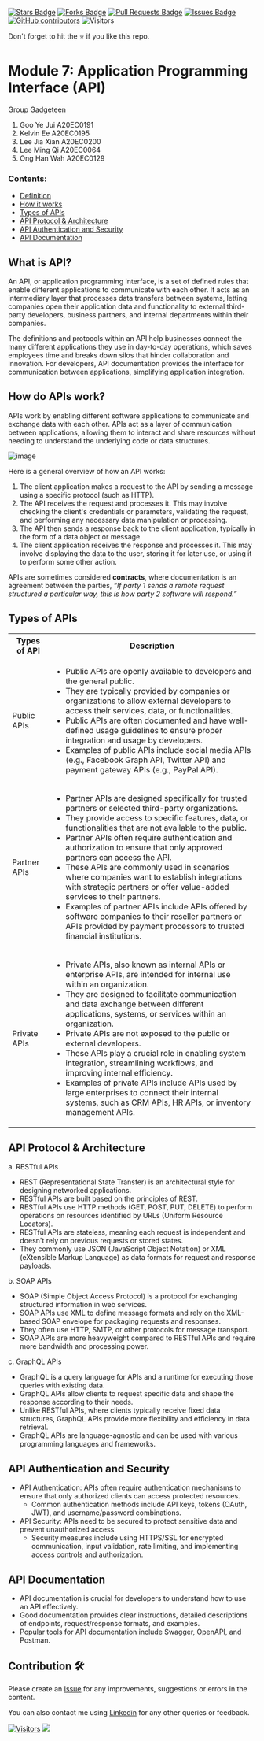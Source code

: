 
<a href="https://github.com/drshahizan/special-topic-data-engineering/stargazers"><img src="https://img.shields.io/github/stars/drshahizan/special-topic-data-engineering" alt="Stars Badge"/></a>
<a href="https://github.com/drshahizan/special-topic-data-engineering/network/members"><img src="https://img.shields.io/github/forks/drshahizan/special-topic-data-engineering" alt="Forks Badge"/></a>
<a href="https://github.com/drshahizan/special-topic-data-engineering/pulls"><img src="https://img.shields.io/github/issues-pr/drshahizan/special-topic-data-engineering" alt="Pull Requests Badge"/></a>
<a href="https://github.com/drshahizan/special-topic-data-engineering/issues"><img src="https://img.shields.io/github/issues/drshahizan/special-topic-data-engineering" alt="Issues Badge"/></a>
<a href="https://github.com/drshahizan/special-topic-data-engineering/graphs/contributors"><img alt="GitHub contributors" src="https://img.shields.io/github/contributors/drshahizan/special-topic-data-engineering?color=2b9348"></a>
![Visitors](https://api.visitorbadge.io/api/visitors?path=https%3A%2F%2Fgithub.com%2Fdrshahizan%2Fspecial-topic-data-engineering&labelColor=%23d9e3f0&countColor=%23697689&style=flat)

Don't forget to hit the :star: if you like this repo.


# Module 7: Application Programming Interface (API)

Group Gadgeteen
1. Goo Ye Jui   A20EC0191
2. Kelvin Ee    A20EC0195 
3. Lee Jia Xian A20EC0200
4. Lee Ming Qi  A20EC0064
5. Ong Han Wah  A20EC0129


### Contents:
- [Definition](#what-is-api)
- [How it works](#how-do-apis-work)
- [Types of APIs](#types-of-apis)
- [API Protocol & Architecture](api-protocol-&-architecture)
- [API Authentication and Security](api-authentication-and-security)
- [API Documentation](api-documentation)

<!---
### Others
- [Video](https://www.youtube.com/watch?v=dQw4w9WgXcQ)
-->

## What is API?
An API, or application programming interface, is a set of defined rules that enable different applications to communicate with each other. It acts as an intermediary layer that processes data transfers between systems, letting companies open their application data and functionality to external third-party developers, business partners, and internal departments within their companies.

The definitions and protocols within an API help businesses connect the many different applications they use in day-to-day operations, which saves employees time and breaks down silos that hinder collaboration and innovation. For developers, API documentation provides the interface for communication between applications, simplifying application integration.

## How do APIs work?
APIs work by enabling different software applications to communicate and exchange data with each other. APIs act as a layer of communication between applications, allowing them to interact and share resources without needing to understand the underlying code or data structures.

![image](https://user-images.githubusercontent.com/69034742/232193712-50776d91-dbb0-49bf-92fa-9c2ac0cc226e.png)

Here is a general overview of how an API works:

1. The client application makes a request to the API by sending a message using a specific protocol (such as HTTP).
2. The API receives the request and processes it. This may involve checking the client's credentials or parameters, validating the request, and performing any necessary data manipulation or processing.
3. The API then sends a response back to the client application, typically in the form of a data object or message.
4. The client application receives the response and processes it. This may involve displaying the data to the user, storing it for later use, or using it to perform some other action.

APIs are sometimes considered **contracts**, where documentation is an agreement between the parties, *“If party 1 sends a remote request structured a particular way, this is how party 2 software will respond.”*

## Types of APIs

<table>
  <tr>
    <th>Types of API</th>
    <th>Description</th>
  </tr>
  <tr>
    <td>Public APIs</td>
    <td>
      <ul>
      <li>Public APIs are openly available to developers and the general public.</li>
      <li>They are typically provided by companies or organizations to allow external developers to access their services, data, or functionalities.</li>
      <li>Public APIs are often documented and have well-defined usage guidelines to ensure proper integration and usage by developers.</li>
      <li>Examples of public APIs include social media APIs (e.g., Facebook Graph API, Twitter API) and payment gateway APIs (e.g., PayPal API).</li>
      </ul>
    </td>
  </tr>
    <tr>
    <td>Partner APIs</td>
    <td>
      <ul>
      <li>Partner APIs are designed specifically for trusted partners or selected third-party organizations.</li>
      <li>They provide access to specific features, data, or functionalities that are not available to the public.</li>
      <li>Partner APIs often require authentication and authorization to ensure that only approved partners can access the API.</li>
      <li>These APIs are commonly used in scenarios where companies want to establish integrations with strategic partners or offer value-added services to their partners.</li>
        <li>Examples of partner APIs include APIs offered by software companies to their reseller partners or APIs provided by payment processors to trusted financial institutions.</li>
      </ul>
    </td>
  </tr>
    <tr>
    <td>Private APIs</td>
    <td>
      <ul>
      <li>Private APIs, also known as internal APIs or enterprise APIs, are intended for internal use within an organization.</li>
      <li>They are designed to facilitate communication and data exchange between different applications, systems, or services within an organization.</li>
      <li>Private APIs are not exposed to the public or external developers.</li>
      <li>These APIs play a crucial role in enabling system integration, streamlining workflows, and improving internal efficiency.</li>
      <li>Examples of private APIs include APIs used by large enterprises to connect their internal systems, such as CRM APIs, HR APIs, or inventory management APIs.</li>
      </ul>
    </td>
</table>

## API Protocol & Architecture

a. RESTful APIs
- REST (Representational State Transfer) is an architectural style for designing networked applications.
- RESTful APIs are built based on the principles of REST.
- RESTful APIs use HTTP methods (GET, POST, PUT, DELETE) to perform operations on resources identified by URLs (Uniform Resource Locators).
- RESTful APIs are stateless, meaning each request is independent and doesn't rely on previous requests or stored states.
- They commonly use JSON (JavaScript Object Notation) or XML (eXtensible Markup Language) as data formats for request and response payloads.

b. SOAP APIs
- SOAP (Simple Object Access Protocol) is a protocol for exchanging structured information in web services.
- SOAP APIs use XML to define message formats and rely on the XML-based SOAP envelope for packaging requests and responses.
- They often use HTTP, SMTP, or other protocols for message transport.
- SOAP APIs are more heavyweight compared to RESTful APIs and require more bandwidth and processing power.

c. GraphQL APIs
- GraphQL is a query language for APIs and a runtime for executing those queries with existing data.
- GraphQL APIs allow clients to request specific data and shape the response according to their needs.
- Unlike RESTful APIs, where clients typically receive fixed data structures, GraphQL APIs provide more flexibility and efficiency in data retrieval.
- GraphQL APIs are language-agnostic and can be used with various programming languages and frameworks.

## API Authentication and Security
- API Authentication: APIs often require authentication mechanisms to ensure that only authorized clients can access protected resources.
  - Common authentication methods include API keys, tokens (OAuth, JWT), and username/password combinations.
- API Security: APIs need to be secured to protect sensitive data and prevent unauthorized access.
  - Security measures include using HTTPS/SSL for encrypted communication, input validation, rate limiting, and implementing access controls and authorization.

## API Documentation
- API documentation is crucial for developers to understand how to use an API effectively.
- Good documentation provides clear instructions, detailed descriptions of endpoints, request/response formats, and examples.
- Popular tools for API documentation include Swagger, OpenAPI, and Postman.



## Contribution 🛠️
Please create an [Issue](https://github.com/drshahizan/special-topic-data-engineering/issues) for any improvements, suggestions or errors in the content.

You can also contact me using [Linkedin](https://www.linkedin.com/in/drshahizan/) for any other queries or feedback.

[![Visitors](https://api.visitorbadge.io/api/visitors?path=https%3A%2F%2Fgithub.com%2Fdrshahizan&labelColor=%23697689&countColor=%23555555&style=plastic)](https://visitorbadge.io/status?path=https%3A%2F%2Fgithub.com%2Fdrshahizan)
![](https://hit.yhype.me/github/profile?user_id=81284918)



